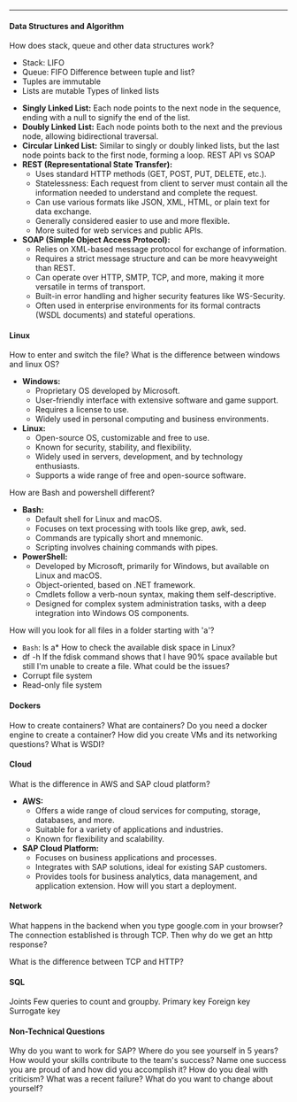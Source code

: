 ***
#### Data Structures and Algorithm
How does stack, queue and other data structures work?
* Stack: LIFO
* Queue: FIFO
Difference between tuple and list?
* Tuples are immutable
* Lists are mutable
Types of linked lists
- **Singly Linked List:** Each node points to the next node in the sequence, ending with a null to signify the end of the list.
- **Doubly Linked List:** Each node points both to the next and the previous node, allowing bidirectional traversal.
- **Circular Linked List:** Similar to singly or doubly linked lists, but the last node points back to the first node, forming a loop.
REST API vs SOAP
- **REST (Representational State Transfer):**
    - Uses standard HTTP methods (GET, POST, PUT, DELETE, etc.).
    - Statelessness: Each request from client to server must contain all the information needed to understand and complete the request.
    - Can use various formats like JSON, XML, HTML, or plain text for data exchange.
    - Generally considered easier to use and more flexible.
    - More suited for web services and public APIs.
- **SOAP (Simple Object Access Protocol):**  
    - Relies on XML-based message protocol for exchange of information.
    - Requires a strict message structure and can be more heavyweight than REST.
    - Can operate over HTTP, SMTP, TCP, and more, making it more versatile in terms of transport.
    - Built-in error handling and higher security features like WS-Security.
    - Often used in enterprise environments for its formal contracts (WSDL documents) and stateful operations.
#### Linux
How to enter and switch the file?
What is the difference between windows and linux OS?
- **Windows:**
    - Proprietary OS developed by Microsoft.
    - User-friendly interface with extensive software and game support.
    - Requires a license to use.
    - Widely used in personal computing and business environments.
- **Linux:**
    - Open-source OS, customizable and free to use.
    - Known for security, stability, and flexibility.
    - Widely used in servers, development, and by technology enthusiasts.
    - Supports a wide range of free and open-source software.

How are Bash and powershell different?
- **Bash:**
    - Default shell for Linux and macOS.
    - Focuses on text processing with tools like grep, awk, sed.
    - Commands are typically short and mnemonic.
    - Scripting involves chaining commands with pipes.
- **PowerShell:**
    - Developed by Microsoft, primarily for Windows, but available on Linux and macOS.
    - Object-oriented, based on .NET framework.
    - Cmdlets follow a verb-noun syntax, making them self-descriptive.
    - Designed for complex system administration tasks, with a deep integration into Windows OS components.

How will you look for all files in a folder starting with 'a'?
* `Bash`: ls a* 
How to check the available disk space in Linux?
* df -h
If the fdisk command shows that I have 90% space available but still I'm unable to create a file. What could be the issues?
* Corrupt file system
* Read-only file system
#### Dockers
How to create containers?
What are containers?
Do you need a docker engine to create a container?
How did you create VMs and its networking questions?
What is WSDI?
#### Cloud
What is the difference in AWS and SAP cloud platform?
- **AWS:**
    - Offers a wide range of cloud services for computing, storage, databases, and more.
    - Suitable for a variety of applications and industries.
    - Known for flexibility and scalability.
- **SAP Cloud Platform:**
    - Focuses on business applications and processes.
    - Integrates with SAP solutions, ideal for existing SAP customers.
    - Provides tools for business analytics, data management, and application extension.
How will you start a deployment.
#### Network
What happens in the backend when you type google.com in your browser? The connection established is through TCP. Then why do we get an http response?

What is the difference between TCP and HTTP?
#### SQL 
Joints
Few queries to count and groupby.
Primary key
Foreign key
Surrogate key

#### Non-Technical Questions
Why do you want to work for SAP?
Where do you see yourself in 5 years?
How would your skills contribute to the team's success?
Name one success you are proud of and how did you accomplish it?
How do you deal with criticism?
What was a recent failure?
What do you want to change about yourself?
